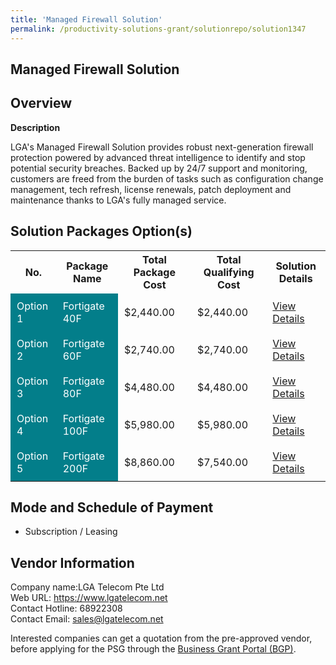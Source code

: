 ```yaml
---
title: 'Managed Firewall Solution'
permalink: /productivity-solutions-grant/solutionrepo/solution1347
---
```


## Managed Firewall Solution

## Overview

**Description**

LGA's Managed Firewall Solution provides robust next-generation firewall protection powered by advanced threat intelligence to identify and stop potential security breaches. Backed up by 24/7 support and monitoring, customers are freed from the burden of tasks such as configuration change management, tech refresh, license renewals, patch deployment and maintenance thanks to LGA's fully managed service.

## Solution Packages Option(s)

<table>
<tr>
<th><b>No.</b></th>
<th><b>Package Name</b></th>
<th><b>Total Package Cost</b></th>
<th><b>Total Qualifying Cost</b></th>
<th><b>Solution Details</b></th>
</tr>
<tr>
<td style='padding: 10px; background-color: #037E8A; color: #FFFFFF;'>Option 1</td>
<td style='padding: 10px; background-color: #037E8A; color: #FFFFFF;'>Fortigate 40F</td>
<td style='padding: 10px;'>$2,440.00</td>
<td style='padding: 10px;'>$2,440.00</td>
<td style='padding: 10px;'><a href='/images/psg/LGA_Telecom_Managed_Firewall_Solution_DesensitisedPart1.pdf' target='_blank'>View Details</a></td>
</tr>
<tr>
<td style='padding: 10px; background-color: #037E8A; color: #FFFFFF;'>Option 2</td>
<td style='padding: 10px; background-color: #037E8A; color: #FFFFFF;'>Fortigate 60F</td>
<td style='padding: 10px;'>$2,740.00</td>
<td style='padding: 10px;'>$2,740.00</td>
<td style='padding: 10px;'><a href='/images/psg/LGA_Telecom_Managed_Firewall_Solution_DesensitisedPart2.pdf' target='_blank'>View Details</a></td>
</tr>
<tr>
<td style='padding: 10px; background-color: #037E8A; color: #FFFFFF;'>Option 3</td>
<td style='padding: 10px; background-color: #037E8A; color: #FFFFFF;'>Fortigate 80F</td>
<td style='padding: 10px;'>$4,480.00</td>
<td style='padding: 10px;'>$4,480.00</td>
<td style='padding: 10px;'><a href='/images/psg/LGA_Telecom_Managed_Firewall_Solution_DesensitisedPart3.pdf' target='_blank'>View Details</a></td>
</tr>
<tr>
<td style='padding: 10px; background-color: #037E8A; color: #FFFFFF;'>Option 4</td>
<td style='padding: 10px; background-color: #037E8A; color: #FFFFFF;'>Fortigate 100F</td>
<td style='padding: 10px;'>$5,980.00</td>
<td style='padding: 10px;'>$5,980.00</td>
<td style='padding: 10px;'><a href='/images/psg/LGA_Telecom_Managed_Firewall_Solution_DesensitisedPart4.pdf' target='_blank'>View Details</a></td>
</tr>
<tr>
<td style='padding: 10px; background-color: #037E8A; color: #FFFFFF;'>Option 5</td>
<td style='padding: 10px; background-color: #037E8A; color: #FFFFFF;'>Fortigate 200F</td>
<td style='padding: 10px;'>$8,860.00</td>
<td style='padding: 10px;'>$7,540.00</td>
<td style='padding: 10px;'><a href='/images/psg/LGA_Telecom_Managed_Firewall_Solution_DesensitisedPart5.pdf' target='_blank'>View Details</a></td>
</tr>
</table>

## Mode and Schedule of Payment

 - Subscription / Leasing

## Vendor Information

 Company name:LGA Telecom Pte Ltd<br>Web URL: https://www.lgatelecom.net <br>Contact Hotline: 68922308 <br>Contact Email: sales@lgatelecom.net <br>

Interested companies can get a quotation from the pre-approved vendor, before applying for the PSG through the <a href='https://www.businessgrants.gov.sg/' target='_blank' rel='noopener'>Business Grant Portal (BGP)</a>.

<script src="/jquery/resize-tables.js"></script>
